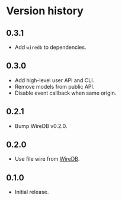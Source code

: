 # Version history

## 0.3.1

- Add `wiredb` to dependencies.

## 0.3.0

- Add high-level user API and CLI.
- Remove models from public API.
- Disable event callback when same origin.

## 0.2.1

- Bump WireDB v0.2.0.

## 0.2.0

- Use file wire from [WireDB](https://github.com/davidbrochart/wiredb).

## 0.1.0

- Initial release.
